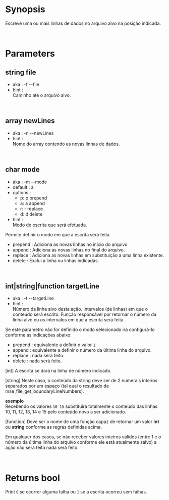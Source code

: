 # Synopsis

Escreve uma ou mais linhas de dados no arquivo alvo na posição indicada.



&nbsp;

# Parameters

## string file

- aka       : -f --file
- hint      :  
  Caminho até o arquivo alvo.


&nbsp;

## array newLines

- aka       : -n --newLines
- hint      :  
  Nome do array contendo as novas linhas de dados.


&nbsp;

## char mode

- aka       : -m --mode
- default   : a
- options   :
  - p: p prepend
  - a: a append
  - r: r replace
  - d: d delete
- hint      :  
  Modo de escrita que será efetuada.

Permite definir o modo em que a escrita será feita.

- prepend : Adiciona as novas linhas no início do arquivo.
- append  : Adiciona as novas linhas no final do arquivo.
- replace : Adiciona as novas linhas em substituição a uma linha existente.
- delete  : Exclui a linha ou linhas indicadas.


&nbsp;

## int|string|function targetLine

- aka       : -t --targetLine
- hint      :  
  Número da linha alvo desta ação.
  Intervalos (de linhas) em que o conteúdo será escrito.
  Função responsável por retornar o número da linha alvo ou os intervalos em 
  que a escrita será feita.

Se este parametro não for definido o modo selecionado irá configurá-lo conforme 
as indicações abaixo:

- prepend : equivalente a definir o valor `1`.
- append  : equivalente a definir o número da última linha do arquivo.
- replace : nada será feito.
- delete  : nada será feito.

[int]
A escrita se dará na linha de número indicado.  


[string]
Neste caso, o conteúdo da string deve ser de 2 numerais inteiros separados por 
um espaço (tal qual o resultado de mse_file_get_boundaryLineNumbers).

**exemplo**  
Recebendo os valores `10 15` substituirá totalmente o conteúdo das linhas 10, 
11, 12, 13, 14 e 15 pelo conteúdo novo a ser adicionado.


[function]
Deve ser o nome de uma função capaz de retornar um valor **int** ou **string** 
conforme as regras definidas acima.


Em qualquer dos casos, se não receber valores inteiros válidos (entre 1 e o
número da última linha do arquivo conforme ele está atualmente salvo) a ação 
não será feita nada será feito.




&nbsp;

# Returns bool

Print `0` se ocorrer alguma falha ou `1` se a escrita ocorreu sem falhas.